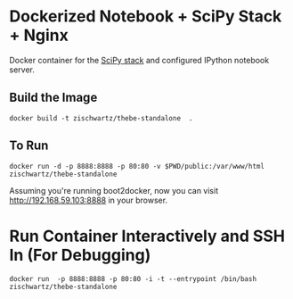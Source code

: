 

Dockerized Notebook + SciPy Stack + Nginx
=================================

Docker container for the [SciPy stack](../scipystack) and configured IPython notebook server.

## Build the Image

```
docker build -t zischwartz/thebe-standalone  .
```

## To Run 

```
docker run -d -p 8888:8888 -p 80:80 -v $PWD/public:/var/www/html zischwartz/thebe-standalone
```

Assuming you're running boot2docker, now you can visit http://192.168.59.103:8888 in your browser.


# Run Container Interactively and SSH In (For Debugging)

```
docker run  -p 8888:8888 -p 80:80 -i -t --entrypoint /bin/bash zischwartz/thebe-standalone
```